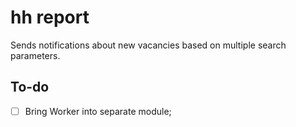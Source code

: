 # hh report
Sends notifications about new vacancies based on multiple search parameters.

## To-do
- [ ] Bring Worker into separate module;
